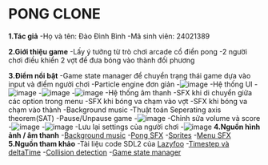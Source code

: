 # PONG CLONE

**1.Tác giả**
  -Họ và tên: Đào Đình Bình
  -Mã sinh viên: 24021389

**2.Giới thiệu game**
  -Lấy ý tưởng từ trò chơi arcade cổ điển pong
  -2 người chơi điều khiển 2 vợt để đưa bóng vào thành đối phương

**3.Điểm nổi bật**
  -Game state manager để chuyển trạng thái game dựa vào input và điểm người chơi
  -Particle engine đơn giản
    -![image](https://github.com/user-attachments/assets/9b75503e-265f-4f0f-9886-16f98e8b45df)
  -Hệ thống UI
    -![image](https://github.com/user-attachments/assets/79c37e54-898a-425e-93d4-571cf6026cc6)
    -![image](https://github.com/user-attachments/assets/6e15426b-286d-4c03-ac88-c2e5b8f7b0d1)
    -![image](https://github.com/user-attachments/assets/8be01175-ece4-42f2-9ad3-9426787e9055)
  -Hệ thống âm thanh
      -SFX khi di chuyển giữa các option trong menu
      -SFX khi bóng va chạm vào vợt
      -SFX khi bóng va chạm vào thành
      -Background music
  -Thuật toán Seperating axis theorem(SAT)
  -Pause/Unpause game
    -![image](https://github.com/user-attachments/assets/e7806fdf-ed37-489d-9102-2271cd5251e3)
  -Chỉnh sửa volume và score
    -![image](https://github.com/user-attachments/assets/39da74c2-c5a6-4bf4-b525-eb28bd329e58)
    -![image](https://github.com/user-attachments/assets/a20ea028-a190-4ef9-8d7e-4589c70dbe9f)
  -Lưu lại settings của người chơi
    -![image](https://github.com/user-attachments/assets/31023e5f-671a-4835-b1d7-d4aa94b8224d)
**4.Nguồn hình ảnh / âm thanh**
  -[Background music](https://www.youtube.com/watch?v=bc0KhhjJP98)
  -[Pong SFX](https://www.youtube.com/watch?v=wDMassjkVUA)
  -[Sprites](https://opengameart.org/content/pong-graphics)
  -[Menu SFX](https://www.youtube.com/watch?v=61nU94VvEzY)
**5.Nguồn tham khảo**
  -Tài liệu code SDL2 của [Lazyfoo](https://lazyfoo.net/tutorials/SDL/index.php)
  -[Timestep và deltaTime](https://gafferongames.com/post/fix_your_timestep/)
  -[Collision detection](https://www.youtube.com/watch?v=oOEnWQZIePs)
  -[Game state manager](http://gamedevgeek.com/tutorials/managing-game-states-in-c/)
